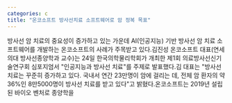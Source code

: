 ```yaml
---
categories: c
title: "온코소프트 방사선치료 소프트웨어로 암 정복 목표"
---
```

방사선 암 치료의 중요성이 증가하고 있는 가운데 AI(인공지능) 기반 방사선 암 치료 소프트웨어를 개발하는 온코소프트의 사례가 주목받고 있다.김진성 온코소프트 대표(연세의대 방사선종양학과 교수)는 24일 한국의학물리학회가 개최한 제1회 의료방사선신기술연구회 심포지엄서 "인공지능과 방사선 치료"를 주제로 발표했다.김 대표는 "방사선 치료는 꾸준히 증가하고 있다. 국내서 연간 23만명이 암에 걸리는 데, 전체 암 환자의 약 36%인 8만5000명이 방사선 치료를 받고 있다"고 밝혔다.온코소프트는 2019년 설립된 바이오 벤처로 종양학을